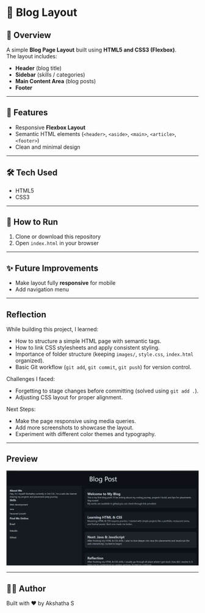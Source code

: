 # 📝 Blog Layout

## 📌 Overview
A simple **Blog Page Layout** built using **HTML5 and CSS3 (Flexbox)**.  
The layout includes:
- **Header** (blog title)
- **Sidebar** (skills / categories)
- **Main Content Area** (blog posts)
- **Footer**

---

## 🚀 Features
- Responsive **Flexbox Layout**  
- Semantic HTML elements (`<header>`, `<aside>`, `<main>`, `<article>`, `<footer>`)  
- Clean and minimal design  

---

## 🛠️ Tech Used
- HTML5  
- CSS3  

---

## 🏃 How to Run
1. Clone or download this repository  
2. Open `index.html` in your browser  

---

## ✨ Future Improvements
- Make layout fully **responsive** for mobile  
- Add navigation menu  

---
 ## Reflection

While building this project, I learned:
- How to structure a simple HTML page with semantic tags.
- How to link CSS stylesheets and apply consistent styling.
- Importance of folder structure (keeping `images/`, `style.css`, `index.html` organized).
- Basic Git workflow (`git add`, `git commit`, `git push`) for version control.

Challenges I faced:
- Forgetting to stage changes before committing (solved using `git add .`).
- Adjusting CSS layout for proper alignment.

Next Steps:
- Make the page responsive using media queries.
- Add more screenshots to showcase the layout.
- Experiment with different color themes and typography.

---

## Preview  
![screenshot](images/Screenshot.png)  

---

## 👨‍💻 Author
Built with ❤️ by Akshatha S
